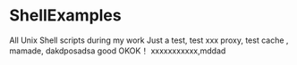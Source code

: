 # ShellExamples
All Unix Shell scripts during my work
Just a test, test xxx proxy, test cache , mamade, dakdposadsa
good
OKOK！
xxxxxxxxxxx,mddad
